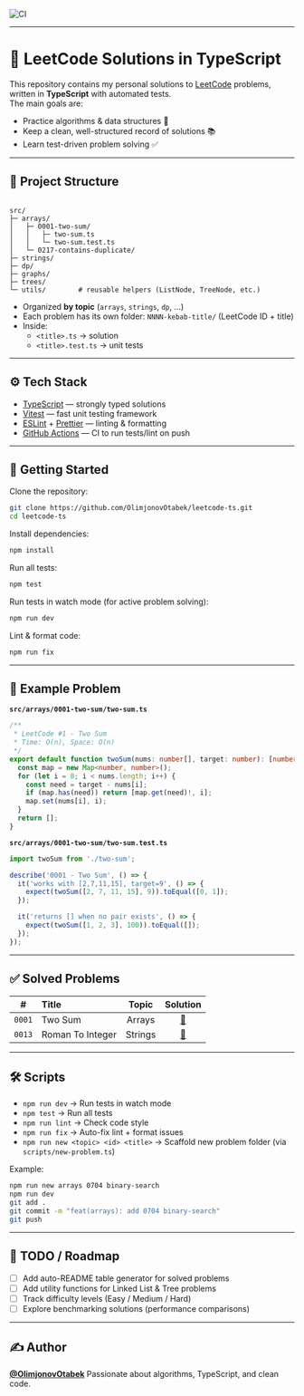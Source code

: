 ![CI](https://github.com/OlimjonovOtabek/leetcode-ts/actions/workflows/ci.yml/badge.svg)

---

# 🚀 LeetCode Solutions in TypeScript

This repository contains my personal solutions to [LeetCode](https://leetcode.com/) problems, written in **TypeScript** with automated tests.  
The main goals are:

- Practice algorithms & data structures 🧩
- Keep a clean, well-structured record of solutions 📚
- Learn test-driven problem solving ✅

---

## 📂 Project Structure

```

src/
├─ arrays/
│   ├─ 0001-two-sum/
│   │   ├─ two-sum.ts
│   │   └─ two-sum.test.ts
│   └─ 0217-contains-duplicate/
├─ strings/
├─ dp/
├─ graphs/
├─ trees/
└─ utils/        # reusable helpers (ListNode, TreeNode, etc.)

```

- Organized **by topic** (`arrays`, `strings`, `dp`, …)
- Each problem has its own folder: `NNNN-kebab-title/` (LeetCode ID + title)
- Inside:
  - `<title>.ts` → solution
  - `<title>.test.ts` → unit tests

---

## ⚙️ Tech Stack

- [TypeScript](https://www.typescriptlang.org/) — strongly typed solutions
- [Vitest](https://vitest.dev/) — fast unit testing framework
- [ESLint](https://eslint.org/) + [Prettier](https://prettier.io/) — linting & formatting
- [GitHub Actions](https://docs.github.com/en/actions) — CI to run tests/lint on push

---

## 🚀 Getting Started

Clone the repository:

```bash
git clone https://github.com/OlimjonovOtabek/leetcode-ts.git
cd leetcode-ts
```

Install dependencies:

```bash
npm install
```

Run all tests:

```bash
npm test
```

Run tests in watch mode (for active problem solving):

```bash
npm run dev
```

Lint & format code:

```bash
npm run fix
```

---

## 🧪 Example Problem

**`src/arrays/0001-two-sum/two-sum.ts`**

```ts
/**
 * LeetCode #1 - Two Sum
 * Time: O(n), Space: O(n)
 */
export default function twoSum(nums: number[], target: number): [number, number] | [] {
  const map = new Map<number, number>();
  for (let i = 0; i < nums.length; i++) {
    const need = target - nums[i];
    if (map.has(need)) return [map.get(need)!, i];
    map.set(nums[i], i);
  }
  return [];
}
```

**`src/arrays/0001-two-sum/two-sum.test.ts`**

```ts
import twoSum from './two-sum';

describe('0001 - Two Sum', () => {
  it('works with [2,7,11,15], target=9', () => {
    expect(twoSum([2, 7, 11, 15], 9)).toEqual([0, 1]);
  });

  it('returns [] when no pair exists', () => {
    expect(twoSum([1, 2, 3], 100)).toEqual([]);
  });
});
```

---
## ✅ Solved Problems
<!-- PROBLEMS_TABLE_START -->

<table>
  <thead>
    <tr>
      <th align="center">#</th>
      <th align="left">Title</th>
      <th align="center">Topic</th>
      <th align="center">Solution</th>
    </tr>
  </thead>
  <tbody>
<tr>
      <td align="center"><code>0001</code></td>
      <td>Two Sum</td>
      <td align="center">Arrays</td>
      <td align="center"><a href="src/arrays/0001-two-sum/two-sum.ts">🔗</a></td>
    </tr><tr>
      <td align="center"><code>0013</code></td>
      <td>Roman To Integer</td>
      <td align="center">Strings</td>
      <td align="center"><a href="src/strings/0013-Roman-to-Integer/Roman-to-Integer.ts">🔗</a></td>
    </tr>
</tbody>
</table>
<!-- PROBLEMS_TABLE_END -->


---

## 🛠️ Scripts

- `npm run dev` → Run tests in watch mode
- `npm test` → Run all tests
- `npm run lint` → Check code style
- `npm run fix` → Auto-fix lint + format issues
- `npm run new <topic> <id> <title>` → Scaffold new problem folder (via `scripts/new-problem.ts`)

Example:

```bash
npm run new arrays 0704 binary-search
npm run dev
git add .
git commit -m "feat(arrays): add 0704 binary-search"
git push

```

---

## 📌 TODO / Roadmap

- [ ] Add auto-README table generator for solved problems
- [ ] Add utility functions for Linked List & Tree problems
- [ ] Track difficulty levels (Easy / Medium / Hard)
- [ ] Explore benchmarking solutions (performance comparisons)

---

## ✍️ Author

**[@OlimjonovOtabek](https://github.com/OlimjonovOtabek)**
Passionate about algorithms, TypeScript, and clean code.
